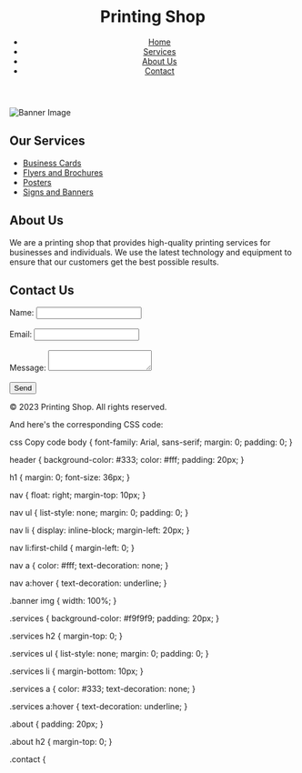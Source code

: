 <!DOCTYPE html>
<html>
<head>
	<title>Printing Shop</title>
	<link rel="stylesheet" type="text/css" href="style.css">
</head>
<body>
	<header>
		<h1>Printing Shop</h1>
		<nav>
			<ul>
				<li><a href="#">Home</a></li>
				<li><a href="#">Services</a></li>
				<li><a href="#">About Us</a></li>
				<li><a href="#">Contact</a></li>
			</ul>
		</nav>
	</header>
	<main>
		<section class="banner">
			<img src="banner.jpg" alt="Banner Image">
		</section>
		<section class="services">
			<h2>Our Services</h2>
			<ul>
				<li><a href="#">Business Cards</a></li>
				<li><a href="#">Flyers and Brochures</a></li>
				<li><a href="#">Posters</a></li>
				<li><a href="#">Signs and Banners</a></li>
			</ul>
		</section>
		<section class="about">
			<h2>About Us</h2>
			<p>We are a printing shop that provides high-quality printing services for businesses and individuals. We use the latest technology and equipment to ensure that our customers get the best possible results.</p>
		</section>
		<section class="contact">
			<h2>Contact Us</h2>
			<form>
				<label for="name">Name:</label>
				<input type="text" id="name" name="name"><br><br>
				<label for="email">Email:</label>
				<input type="email" id="email" name="email"><br><br>
				<label for="message">Message:</label>
				<textarea id="message" name="message"></textarea><br><br>
				<input type="submit" value="Send">
			</form>
		</section>
	</main>
	<footer>
		<p>&copy; 2023 Printing Shop. All rights reserved.</p>
	</footer>
</body>
</html>
And here's the corresponding CSS code:

css
Copy code
body {
	font-family: Arial, sans-serif;
	margin: 0;
	padding: 0;
}

header {
	background-color: #333;
	color: #fff;
	padding: 20px;
}

h1 {
	margin: 0;
	font-size: 36px;
}

nav {
	float: right;
	margin-top: 10px;
}

nav ul {
	list-style: none;
	margin: 0;
	padding: 0;
}

nav li {
	display: inline-block;
	margin-left: 20px;
}

nav li:first-child {
	margin-left: 0;
}

nav a {
	color: #fff;
	text-decoration: none;
}

nav a:hover {
	text-decoration: underline;
}

.banner img {
	width: 100%;
}

.services {
	background-color: #f9f9f9;
	padding: 20px;
}

.services h2 {
	margin-top: 0;
}

.services ul {
	list-style: none;
	margin: 0;
	padding: 0;
}

.services li {
	margin-bottom: 10px;
}

.services a {
	color: #333;
	text-decoration: none;
}

.services a:hover {
	text-decoration: underline;
}

.about {
	padding: 20px;
}

.about h2 {
	margin-top: 0;
}

.contact {
